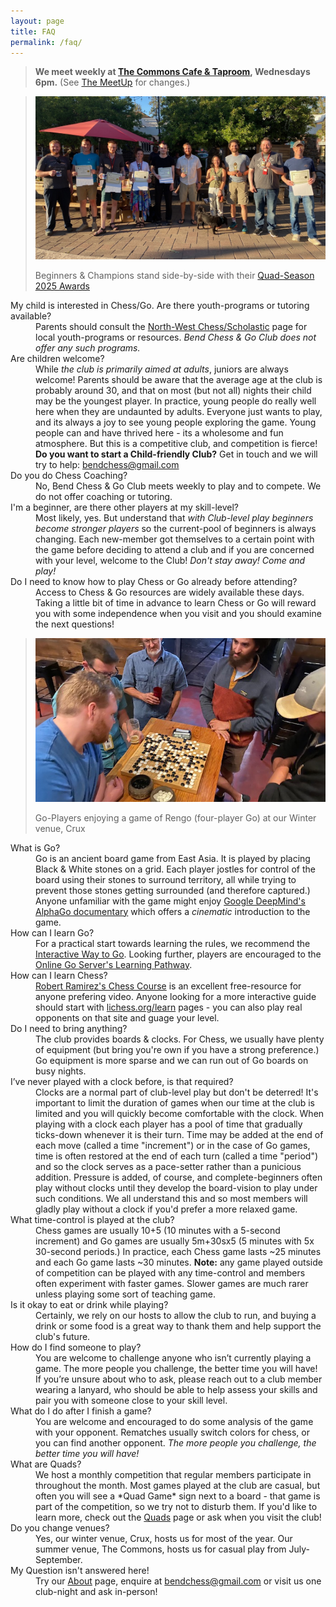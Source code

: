 ```yaml
---
layout: page
title: FAQ
permalink: /faq/
---
```

<!---
> **We meet weekly at <a href="https://goo.gl/maps/xtNfqUNEgyt6JbQCA">Crux Fermentation Project</a>,
> Wednesdays 6pm.** (See [the MeetUp][meetup] for changes.)
--->
> **We meet weekly at <a href="https://maps.app.goo.gl/jCARdSFEpujv4Z4w6">The Commons Cafe &amp; Taproom</a>,
> Wednesdays 6pm.** (See <a href="https://www.meetup.com/central-oregon-chess/">The MeetUp</a> for changes.)

<blockquote class="page-banner">
<img class="page-banner" src="/assets/images/photos/2025-07-winners-2025.jpg" alt="This season's award winners." />
<p>Beginners &amp; Champions stand side-by-side with their <a href="/news/quads/2025/07/09/season-roundup-2025.html#2025-quad-season-awards">Quad-Season 2025 Awards</a></p>
</blockquote>
<aside data-contentsjs
  data-tags="dt"
  class="page-context-right">
</aside>
<dl>
  <dt>My child is interested in Chess/Go. Are there youth-programs or tutoring available?</dt>
  <dd>Parents should consult the <a href="https://nwchess.com/scholastic/index.htm">North-West Chess/Scholastic</a> page for local youth-programs or resources. <em>Bend Chess &amp; Go Club does not offer any such programs.</em></dd>
  <dt>Are children welcome?</dt>
  <dd>While <em>the club is primarily aimed at adults</em>, juniors are always welcome! Parents should be aware that the average age at the club is probably around 30, and that on most (but not all) nights their child may be the youngest player. In practice, young people do really well here when they are undaunted by adults. Everyone just wants to play, and its always a joy to see young people exploring the game. Young people can and have thrived here - its a wholesome and fun atmosphere. But this is a competitive club, and competition is fierce! <strong>Do you want to start a Child-friendly Club?</strong> Get in touch and we will try to help: <a href="mailto:bendchess@gmail.com">bendchess@gmail.com</a></dd>
  <dt>Do you do Chess Coaching?</dt>
  <dd>No, Bend Chess &amp; Go Club meets weekly to play and to compete. We do not offer coaching or tutoring.</dd>
  <dt>I'm a beginner, are there other players at my skill-level?</dt>
  <dd>Most likely, yes. But understand that <em>with Club-level play beginners become stronger players</em> so the current-pool of beginners is always changing. Each new-member got themselves to a certain point with the game before deciding to attend a club and if you are concerned with your level, welcome to the Club! <em>Don't stay away! Come and play!</em></dd>
  <dt>Do I need to know how to play Chess or Go already before attending?</dt>
  <dd>Access to Chess &amp; Go resources are widely available these days. Taking a little bit of time in advance to learn Chess or Go will reward you with some independence when you visit and you should examine the next questions!</dd>
  <blockquote class="page-context-right">
    <img src="/assets/images/photos/2024-08-go-players-playing-rengo.jpg" alt="Go Players gathered around a rare game of Rengo (four-player Go) at our Winter venue, Crux" />
    <p>Go-Players enjoying a game of Rengo (four-player Go) at our Winter venue, Crux</p>
  </blockquote>
  <dt>What is Go?</dt>
  <dd>Go is an ancient board game from East Asia. It is played by placing Black &amp; White stones on a grid. Each player jostles for control of the board using their stones to surround territory, all while trying to prevent those stones getting surrounded (and therefore captured.) Anyone unfamiliar with the game might enjoy <a href="https://www.youtube.com/watch?v=WXuK6gekU1Y">Google DeepMind's AlphaGo documentary</a> which offers a <em>cinematic</em> introduction to the game.</dd>
  <dt>How can I learn Go?</dt>
  <dd>For a practical start towards learning the rules, we recommend the <a href="https://way-to-go.gitlab.io/">Interactive Way to Go</a>. Looking further, players are encouraged to the <a href="https://online-go.com/learn-to-play-go">Online Go Server's Learning Pathway</a>.</dd>
  <dt>How can I learn Chess?</dt>
  <dd><a href="https://youtube.com/playlist?list=PLQKBpQZcRycrvUUxLdVmlfMChJS0S5Zw0&si=pzXJaBGqOynIT9fZ">Robert Ramirez's Chess Course</a> is an excellent free-resource for anyone prefering video. Anyone looking for a more interactive guide should start with <a href="https://lichess.org/learn">lichess.org/learn</a> pages - you can also play real opponents on that site and guage your level.</dd>
  <dt>Do I need to bring anything?</dt>
  <dd>The club provides boards &amp; clocks. For Chess, we usually have plenty of equipment (but bring you're own if you have a strong preference.) Go equipment is more sparse and we can run out of Go boards on busy nights.</dd>
  <dt>I’ve never played with a clock before, is that required?</dt>
  <dd>Clocks are a normal part of club-level play but don't be deterred! It's important to limit the duration of games when our time at the club is limited and you will quickly become comfortable with the clock. When playing with a clock each player has a pool of time that gradually ticks-down whenever it is their turn. Time may be added at the end of each move (called a time "increment") or in the case of Go games, time is often restored at the end of each turn (called a time "period") and so the clock serves as a pace-setter rather than a punicious addition. Pressure is added, of course, and complete-beginners often play without clocks until they develop the board-vision to play under such conditions. We all understand this and so most members will gladly play without a clock if you'd prefer a more relaxed game.</dd>
  <dt>What time-control is played at the club?</dt>
  <dd>Chess games are usually 10+5 (10 minutes with a 5-second increment) and Go games are usually 5m+30sx5 (5 minutes with 5x 30-second periods.) In practice, each Chess game lasts ~25 minutes and each Go game lasts ~30 minutes. <strong>Note:</strong> any game played outside of competition can be played with any time-control and members often experiment with faster games. Slower games are much rarer unless playing some sort of teaching game.</dd>
  <dt>Is it okay to eat or drink while playing? </dt>
  <dd>Certainly, we rely on our hosts to allow the club to run, and buying a drink or some food is a great way to thank them and help support the club's future.</dd>
  <dt>How do I find someone to play? </dt>
  <dd>You are welcome to challenge anyone who isn’t currently playing a game. The more people you challenge, the better time you will have! If you’re unsure about who to ask, please reach out to a club member wearing a lanyard, who should be able to help assess your skills and pair you with someone close to your skill level.</dd>
  <dt>What do I do after I finish a game? </dt>
  <dd>You are welcome and encouraged to do some analysis of the game with your opponent. Rematches usually switch colors for chess, or you can find another opponent. <em>The more people you challenge, the better time you will have!</em></dd>
  <dt>What are Quads? </dt>
  <dd>We host a monthly competition that regular members participate in throughout the month. Most games played at the club are casual, but often you will see a *Quad Game* sign next to a board - that game is part of the competition, so we try not to disturb them. If you'd like to learn more, check out the <a href="/quads/">Quads</a> page or ask when you visit the club!</dd>
  <dt>Do you change venues?</dt>
  <dd>Yes, our winter venue, Crux, hosts us for most of the year. Our summer venue, The Commons, hosts us for casual play from July-September.</dd>
  <dt>My Question isn't answered here!</dt>
  <dd>Try our <a href="/about/">About</a> page, enquire at <a href="mailto:bendchess@gmail.com">bendchess@gmail.com</a> or visit us one club-night and ask in-person!</dd>
</dl>
